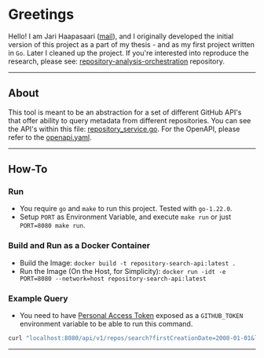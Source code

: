 # Greetings

Hello! I am Jari Haapasaari ([mail](mailto:haapjari@gmail.com)), and I originally developed the initial version of this project as a part of my thesis - and as my first project written in `Go`. Later I cleaned up the project. If you're interested into reproduce the research, please see: [repository-analysis-orchestration](https://github.com/haapjari/repository-analysis-orchestration) repository.

***

## About

This tool is meant to be an abstraction for a set of different GitHub API's that offer ability to query metadata from different repositories. You can see the API's within this file: [repository_service.go](https://github.com/haapjari/repository-search-api/blob/main/internal/pkg/service/repository_service.go). For the OpenAPI, please refer to the [openapi.yaml](https://github.com/haapjari/repository-search-api/blob/main/docs/openapi.yaml).

***

## How-To

### Run

- You require `go` and `make` to run this project. Tested with `go-1.22.0`.
- Setup `PORT` as Environment Variable, and execute `make run` or just `PORT=8080 make run`.

### Build and Run as a Docker Container

- Build the Image: `docker build -t repository-search-api:latest .`
- Run the Image (On the Host, for Simplicity): `docker run -idt -e PORT=8080 --network=host repository-search-api:latest`

### Example Query

- You need to have [Personal Access Token](https://docs.github.com/en/authentication/keeping-your-account-and-data-secure/managing-your-personal-access-tokens) exposed as a `GITHUB_TOKEN` environment variable to be able to run this command.

```bash
curl "localhost:8080/api/v1/repos/search?firstCreationDate=2008-01-01&lastCreationDate=2009-01-01&language=Go&minStars=100&maxStars=1000&order=desc" --header "Authorization: Bearer $GITHUB_TOKEN"
```

---
